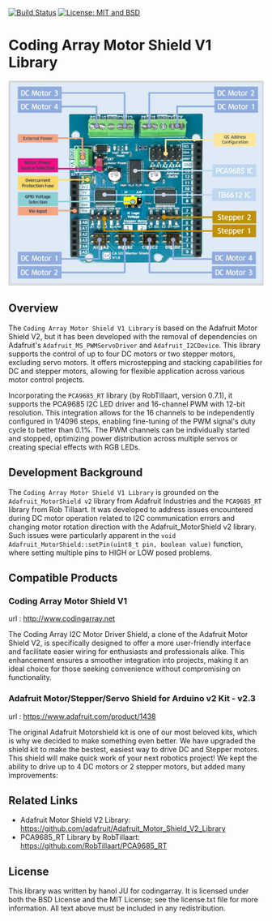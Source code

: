 [![Build Status](https://github.com/codingarray/CA_MotorShield_V1_Library/workflows/Arduino%20Library%20CI/badge.svg)](https://github.com/codingarray/CA_MotorShield_V1_Library/actions)
[![License: MIT and BSD](https://img.shields.io/badge/license-MIT%20and%20BSD-green.svg)](https://github.com/codingarray/CA_MotorShield_V1_Library/blob/master/LICENSE)

# Coding Array Motor Shield V1 Library

![Coding Array Motor Shield V1](./images/CA_MotorShield_V1.jpg)

## Overview

The `Coding Array Motor Shield V1 Library` is based on the Adafruit Motor Shield V2, but it has been developed with the removal of dependencies on Adafruit's `Adafruit_MS_PWMServoDriver` and `Adafruit_I2CDevice`. This library supports the control of up to four DC motors or two stepper motors, excluding servo motors. It offers microstepping and stacking capabilities for DC and stepper motors, allowing for flexible application across various motor control projects.

Incorporating the `PCA9685_RT` library (by RobTillaart, version 0.7.1), it supports the PCA9685 I2C LED driver and 16-channel PWM with 12-bit resolution. This integration allows for the 16 channels to be independently configured in 1/4096 steps, enabling fine-tuning of the PWM signal's duty cycle to better than 0.1%. The PWM channels can be individually started and stopped, optimizing power distribution across multiple servos or creating special effects with RGB LEDs.

## Development Background

The `Coding Array Motor Shield V1 Library` is grounded on the `Adafruit_MotorShield v2` library from Adafruit Industries and the `PCA9685_RT` library from Rob Tillaart. It was developed to address issues encountered during DC motor operation related to I2C communication errors and changing motor rotation direction with the Adafruit_MotorShield v2 library. Such issues were particularly apparent in the `void Adafruit_MotorShield::setPin(uint8_t pin, boolean value)` function, where setting multiple pins to HIGH or LOW posed problems.

## Compatible Products

### Coding Array Motor Shield V1
url : http://www.codingarray.net

The Coding Array I2C Motor Driver Shield, a clone of the Adafruit Motor Shield V2, is specifically designed to offer a more user-friendly interface and facilitate easier wiring for enthusiasts and professionals alike. This enhancement ensures a smoother integration into projects, making it an ideal choice for those seeking convenience without compromising on functionality.

### Adafruit Motor/Stepper/Servo Shield for Arduino v2 Kit - v2.3
url : https://www.adafruit.com/product/1438

The original Adafruit Motorshield kit is one of our most beloved kits, which is why we decided to make something even better. We have upgraded the shield kit to make the bestest, easiest way to drive DC and Stepper motors. This shield will make quick work of your next robotics project! We kept the ability to drive up to 4 DC motors or 2 stepper motors, but added many improvements:

## Related Links

- Adafruit Motor Shield V2 Library: https://github.com/adafruit/Adafruit_Motor_Shield_V2_Library
- PCA9685_RT Library by RobTillaart: https://github.com/RobTillaart/PCA9685_RT

## License

This library was written by hanol JU for codingarray. It is licensed under both the BSD License and the MIT License; see the license.txt file for more information. All text above must be included in any redistribution.
